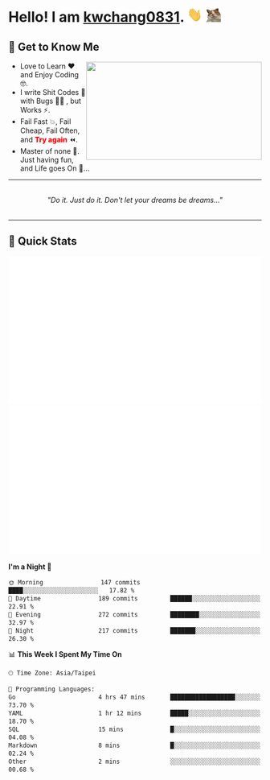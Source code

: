 <h1> <span>Hello! I am <a href="https://github.com/kwchang0831">kwchang0831</a>.</span> <img src="./assets/hi.gif" width="30px" height="30px">  <img src="./assets/cool-cat.gif" height="30px"></h1>
</h1>

## 🎉 Get to Know Me

<a href="#"><img align="right" src="https://media.tenor.com/S5qCffxIFdUAAAAC/the-muppet-kermit-the-frog.gif" width="349" height="195" /></a>

- Love to Learn ❤️ and Enjoy Coding 🤓.
- I write Shit Codes 💩 with Bugs 🐛🐛 , but Works ⚡️.
- Fail Fast 💥, Fail Cheap, Fail Often, and <span style="color:red;font-weight:800;">Try again</span> ⏪️.
- Master of none 🤪. Just having fun, and Life goes On 🌱...

<hr/>
<br/>
<div align="center">
<i>"Do it. Just do it. Don't let your dreams be dreams..." </i>
</div>
<br/>
<hr/>

## 🙈 Quick Stats

![overview](https://raw.githubusercontent.com/kwchang0831/kwchang0831/output/generated/overview.svg)
![languages](https://raw.githubusercontent.com/kwchang0831/kwchang0831/output/generated/languages.svg)

<!--START_SECTION:waka-->
**I'm a Night 🦉** 

```text
🌞 Morning                147 commits         ████░░░░░░░░░░░░░░░░░░░░░   17.82 % 
🌆 Daytime                189 commits         ██████░░░░░░░░░░░░░░░░░░░   22.91 % 
🌃 Evening                272 commits         ████████░░░░░░░░░░░░░░░░░   32.97 % 
🌙 Night                  217 commits         ███████░░░░░░░░░░░░░░░░░░   26.30 % 
```


📊 **This Week I Spent My Time On** 

```text
🕑︎ Time Zone: Asia/Taipei

💬 Programming Languages: 
Go                       4 hrs 47 mins       ██████████████████░░░░░░░   73.70 % 
YAML                     1 hr 12 mins        █████░░░░░░░░░░░░░░░░░░░░   18.70 % 
SQL                      15 mins             █░░░░░░░░░░░░░░░░░░░░░░░░   04.08 % 
Markdown                 8 mins              █░░░░░░░░░░░░░░░░░░░░░░░░   02.24 % 
Other                    2 mins              ░░░░░░░░░░░░░░░░░░░░░░░░░   00.68 % 
```


<!--END_SECTION:waka-->
